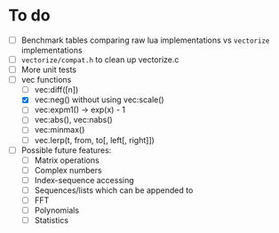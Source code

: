 # To do

- [ ] Benchmark tables comparing raw lua implementations vs `vectorize` implementations
- [ ] `vectorize/compat.h` to clean up vectorize.c
- [ ] More unit tests
- [ ] vec functions
    - [ ] vec:diff([n])
    - [x] vec:neg() without using vec:scale()
    - [ ] vec:expm1() -> exp(x) - 1
    - [ ] vec:abs(), vec:nabs()
    - [ ] vec:minmax()
    - [ ] vec.lerp(t, from, to[, left[, right]])
- [ ] Possible future features:
    - [ ] Matrix operations
    - [ ] Complex numbers
    - [ ] Index-sequence accessing
    - [ ] Sequences/lists which can be appended to
    - [ ] FFT
    - [ ] Polynomials
    - [ ] Statistics
